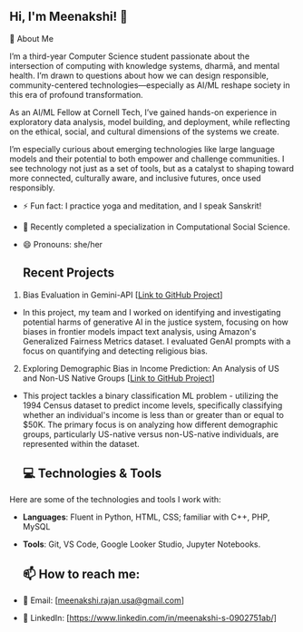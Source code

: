 ## Hi, I'm Meenakshi! 👋

<!--
**Meenakshi2004/Meenakshi2004** is a ✨ _special_ ✨ repository because its `README.md` (this file) appears on your GitHub profile.

Here are some ideas to get you started:

- 🔭 I’m currently working on ...
- 🌱 I’m currently learning ...
- 👯 I’m looking to collaborate on ...
- 🤔 I’m looking for help with ...
- 💬 Ask me about ...
- 📫 How to reach me: ...
- 😄 Pronouns: ...
- ⚡ Fun fact: ...

- 🔭 Currently working on [project or type of projects you're working on]
- 🌱 I’m currently learning [a new skill or technology you're exploring]
- 👯 I’m looking to collaborate on [types of projects you're open to contributing to]
- 💬 Ask me about [topics you’re knowledgeable about or enjoy discussing]
- 📄 [[Link to my resume](https://docs.google.com/document/d/1HOy9MrfYmFFQil6KCxo4Lpx_E0lNbqXS/edit?usp=sharing&ouid=103610388346815413654&rtpof=true&sd=true)]
- ⚡ Fun fact: [Share something interesting about yourself!]

-->



🚀 About Me

I’m a third-year Computer Science student passionate about the intersection of computing with knowledge systems, dharmā, and mental health. I’m drawn to questions about how we can design responsible, community-centered technologies—especially as AI/ML reshape society in this era of profound transformation.

As an AI/ML Fellow at Cornell Tech, I’ve gained hands-on experience in exploratory data analysis, model building, and deployment, while reflecting on the ethical, social, and cultural dimensions of the systems we create. 

I’m especially curious about emerging technologies like large language models and their potential to both empower and challenge communities. I see technology not just as a set of tools, but as a catalyst to shaping toward more connected, culturally aware, and inclusive futures, once used responsibly.


- ⚡ Fun fact: I practice yoga and meditation, and I speak Sanskrit!
- 🌱 Recently completed a specialization in Computational Social Science.
- 😄 Pronouns: she/her


  ## Recent Projects
1. Bias Evaluation in Gemini-API [[Link to GitHub Project](https://github.com/Meenakshi2004/Relativity-Project-Bias-Evaluation-in-GeminiAPI)]
- In this project, my team and I worked on identifying and investigating potential harms of generative AI in the justice system, focusing on how biases in frontier models impact text analysis, using Amazon's Generalized Fairness Metrics dataset. I evaluated GenAI prompts with a focus on quantifying and detecting religious bias.
2. Exploring Demographic Bias in Income Prediction: An Analysis of US and Non-US Native Groups [[Link to GitHub Project](https://github.com/Meenakshi2004/Relativity-Project-Bias-Evaluation-in-GeminiAPI)]
- This project tackles a binary classification ML problem - utilizing the 1994 Census dataset to predict income levels, specifically classifying whether an individual's income is less than or greater than or equal to $50K. The primary focus is on analyzing how different demographic groups, particularly US-native versus non-US-native individuals, are represented within the dataset.


  ## 💻 Technologies & Tools

Here are some of the technologies and tools I work with:

- **Languages**: Fluent in Python, HTML, CSS; familiar with C++, PHP, MySQL
- **Tools**: Git, VS Code, Google Looker Studio, Jupyter Notebooks.

  ## 📫 How to reach me:

- 📧 Email: [meenakshi.rajan.usa@gmail.com]
- 💼 LinkedIn: [https://www.linkedin.com/in/meenakshi-s-0902751ab/]
